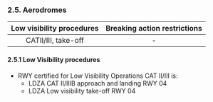 ### 	2.5. Aerodromes

| Low visibility procedures | Breaking action restrictions |
| :-----------------------: | :--------------------------: |
|    CATII/III, take-off    |              -               |

#### 2.5.1 Low Visibility procedures

- RWY certified for Low Visibility Operations CAT II/III is:
  - LDZA CAT II/IIIB approach and landing RWY 04
  - LDZA Low visibility take-off RWY 04




